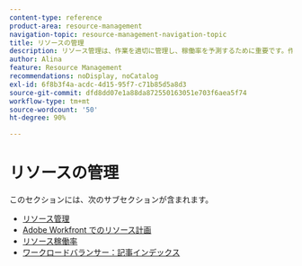 ```yaml
---
content-type: reference
product-area: resource-management
navigation-topic: resource-management-navigation-topic
title: リソースの管理
description: リソース管理は、作業を適切に管理し、稼働率を予測するために重要です。作業のリソースの計画およびスケジュールについて詳しくは、次の記事を参照してください。
author: Alina
feature: Resource Management
recommendations: noDisplay, noCatalog
exl-id: 6f8b3f4a-acdc-4d15-95f7-c71b85d5a8d3
source-git-commit: dfd8dd07e1a88da872550163051e703f6aea5f74
workflow-type: tm+mt
source-wordcount: '50'
ht-degree: 90%

---
```


# リソースの管理

このセクションには、次のサブセクションが含まれます。

* [リソース管理](../resource-mgmt/resource-mgmt-overview/resource-management-overview.md)
* [Adobe Workfront でのリソース計画](../resource-mgmt/resource-planning/resource-planning-overview.md)
* [リソース稼働率](../resource-mgmt/resource-utilization/resource-utilization.md)
* [ワークロードバランサー：記事インデックス](../resource-mgmt/workload-balancer/workload-balancer.md)
